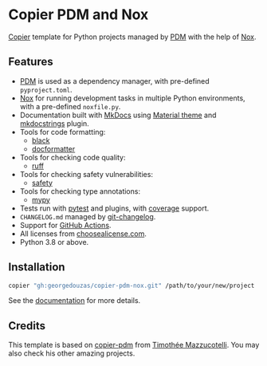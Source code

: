 # Copier PDM and Nox

[Copier](https://github.com/copier-org/copier) template for Python projects managed by [PDM](https://github.com/pdm-project/pdm)
with the help of [Nox](https://github.com/wntrblm/nox).

## Features

- [PDM](https://github.com/pdm-project/pdm) is used as a dependency manager, with pre-defined `pyproject.toml`.
- [Nox](https://github.com/wntrblm/nox) for running development tasks in multiple Python environments, with a pre-defined
  `noxfile.py`.
- Documentation built with [MkDocs](https://github.com/mkdocs/mkdocs) using [Material
  theme](https://github.com/squidfunk/mkdocs-material) and [mkdocstrings](https://github.com/mkdocstrings/mkdocstrings) plugin.
- Tools for code formatting:
    - [black](https://github.com/psf/black)
    - [docformatter](https://github.com/PyCQA/docformatter)
- Tools for checking code quality:
    - [ruff](https://github.com/charliermarsh/ruff)
- Tools for checking safety vulnerabilities:
    - [safety](https://github.com/pyupio/safety)
- Tools for checking type annotations:
    - [mypy](https://github.com/pyupio/safety)
- Tests run with [pytest](https://github.com/pytest-dev/pytest) and plugins, with [coverage](https://github.com/nedbat/coveragepy)
  support.
- `CHANGELOG.md` managed by [git-changelog](https://github.com/pawamoy/git-changelog).
- Support for [GitHub Actions](https://github.com/features/actions).
- All licenses from [choosealicense.com](https://choosealicense.com/appendix/).
- Python 3.8 or above.

## Installation

```bash
copier "gh:georgedouzas/copier-pdm-nox.git" /path/to/your/new/project
```

See the [documentation](https://georgedouzas.github.io/copier-pdm-nox) for more details.

## Credits

This template is based on [copier-pdm](https://github.com/pawamoy/copier-pdm) from [Timothée
Mazzucotelli](https://pawamoy.github.io/). You may also check his other amazing projects.
